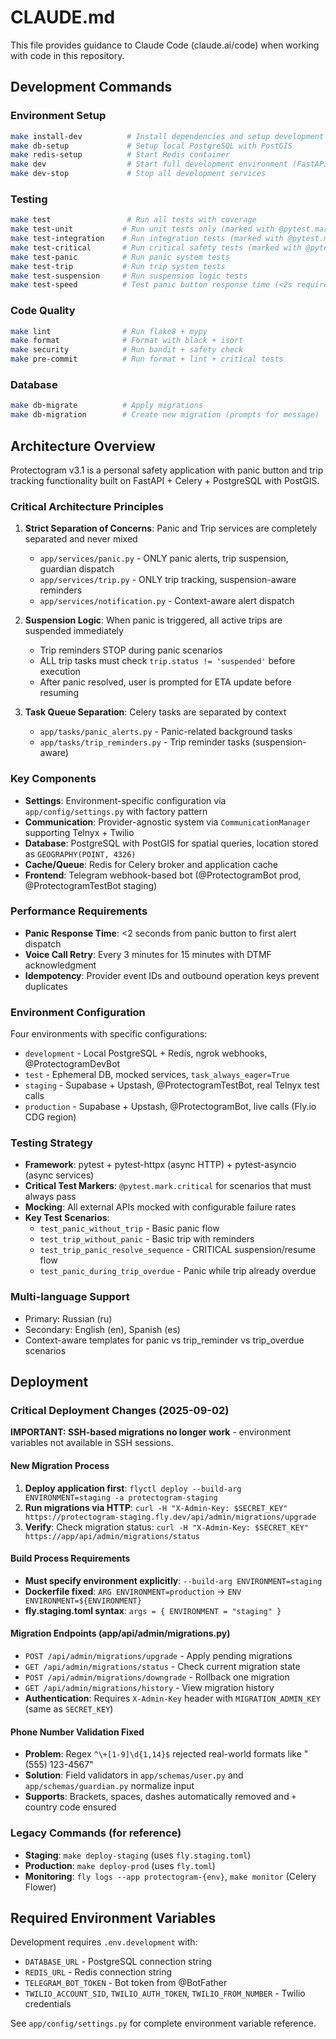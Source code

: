 # CLAUDE.md

This file provides guidance to Claude Code (claude.ai/code) when working with code in this repository.

## Development Commands

### Environment Setup
```bash
make install-dev          # Install dependencies and setup development environment
make db-setup             # Setup local PostgreSQL with PostGIS
make redis-setup          # Start Redis container
make dev                  # Start full development environment (FastAPI + Celery)
make dev-stop             # Stop all development services
```

### Testing
```bash
make test                 # Run all tests with coverage
make test-unit           # Run unit tests only (marked with @pytest.mark.unit)
make test-integration    # Run integration tests (marked with @pytest.mark.integration)
make test-critical       # Run critical safety tests (marked with @pytest.mark.critical)
make test-panic          # Run panic system tests
make test-trip           # Run trip system tests
make test-suspension     # Run suspension logic tests
make test-speed          # Test panic button response time (<2s requirement)
```

### Code Quality
```bash
make lint                # Run flake8 + mypy
make format              # Format with black + isort
make security            # Run bandit + safety check
make pre-commit          # Run format + lint + critical tests
```

### Database
```bash
make db-migrate          # Apply migrations
make db-migration        # Create new migration (prompts for message)
```

## Architecture Overview

Protectogram v3.1 is a personal safety application with panic button and trip tracking functionality built on FastAPI + Celery + PostgreSQL with PostGIS.

### Critical Architecture Principles

1. **Strict Separation of Concerns**: Panic and Trip services are completely separated and never mixed
   - `app/services/panic.py` - ONLY panic alerts, trip suspension, guardian dispatch
   - `app/services/trip.py` - ONLY trip tracking, suspension-aware reminders
   - `app/services/notification.py` - Context-aware alert dispatch

2. **Suspension Logic**: When panic is triggered, all active trips are suspended immediately
   - Trip reminders STOP during panic scenarios
   - ALL trip tasks must check `trip.status != 'suspended'` before execution
   - After panic resolved, user is prompted for ETA update before resuming

3. **Task Queue Separation**: Celery tasks are separated by context
   - `app/tasks/panic_alerts.py` - Panic-related background tasks
   - `app/tasks/trip_reminders.py` - Trip reminder tasks (suspension-aware)

### Key Components

- **Settings**: Environment-specific configuration via `app/config/settings.py` with factory pattern
- **Communication**: Provider-agnostic system via `CommunicationManager` supporting Telnyx + Twilio
- **Database**: PostgreSQL with PostGIS for spatial queries, location stored as `GEOGRAPHY(POINT, 4326)`
- **Cache/Queue**: Redis for Celery broker and application cache
- **Frontend**: Telegram webhook-based bot (@ProtectogramBot prod, @ProtectogramTestBot staging)

### Performance Requirements

- **Panic Response Time**: <2 seconds from panic button to first alert dispatch
- **Voice Call Retry**: Every 3 minutes for 15 minutes with DTMF acknowledgment
- **Idempotency**: Provider event IDs and outbound operation keys prevent duplicates

### Environment Configuration

Four environments with specific configurations:
- `development` - Local PostgreSQL + Redis, ngrok webhooks, @ProtectogramDevBot
- `test` - Ephemeral DB, mocked services, `task_always_eager=True`
- `staging` - Supabase + Upstash, @ProtectogramTestBot, real Telnyx test calls
- `production` - Supabase + Upstash, @ProtectogramBot, live calls (Fly.io CDG region)

### Testing Strategy

- **Framework**: pytest + pytest-httpx (async HTTP) + pytest-asyncio (async services)
- **Critical Test Markers**: `@pytest.mark.critical` for scenarios that must always pass
- **Mocking**: All external APIs mocked with configurable failure rates
- **Key Test Scenarios**:
  - `test_panic_without_trip` - Basic panic flow
  - `test_trip_without_panic` - Basic trip with reminders
  - `test_trip_panic_resolve_sequence` - CRITICAL suspension/resume flow
  - `test_panic_during_trip_overdue` - Panic while trip already overdue

### Multi-language Support

- Primary: Russian (ru)
- Secondary: English (en), Spanish (es)
- Context-aware templates for panic vs trip_reminder vs trip_overdue scenarios

## Deployment

### Critical Deployment Changes (2025-09-02)

**IMPORTANT: SSH-based migrations no longer work** - environment variables not available in SSH sessions.

#### New Migration Process
1. **Deploy application first**: `flyctl deploy --build-arg ENVIRONMENT=staging -a protectogram-staging`
2. **Run migrations via HTTP**: `curl -H "X-Admin-Key: $SECRET_KEY" https://protectogram-staging.fly.dev/api/admin/migrations/upgrade`
3. **Verify**: Check migration status: `curl -H "X-Admin-Key: $SECRET_KEY" https://app/api/admin/migrations/status`

#### Build Process Requirements
- **Must specify environment explicitly**: `--build-arg ENVIRONMENT=staging`
- **Dockerfile fixed**: `ARG ENVIRONMENT=production` → `ENV ENVIRONMENT=${ENVIRONMENT}`
- **fly.staging.toml syntax**: `args = { ENVIRONMENT = "staging" }`

#### Migration Endpoints (app/api/admin/migrations.py)
- `POST /api/admin/migrations/upgrade` - Apply pending migrations
- `GET /api/admin/migrations/status` - Check current migration state
- `POST /api/admin/migrations/downgrade` - Rollback one migration
- `GET /api/admin/migrations/history` - View migration history
- **Authentication**: Requires `X-Admin-Key` header with `MIGRATION_ADMIN_KEY` (same as `SECRET_KEY`)

#### Phone Number Validation Fixed
- **Problem**: Regex `^\+[1-9]\d{1,14}$` rejected real-world formats like "(555) 123-4567"
- **Solution**: Field validators in `app/schemas/user.py` and `app/schemas/guardian.py` normalize input
- **Supports**: Brackets, spaces, dashes automatically removed and `+` country code ensured

### Legacy Commands (for reference)
- **Staging**: `make deploy-staging` (uses `fly.staging.toml`)
- **Production**: `make deploy-prod` (uses `fly.toml`)
- **Monitoring**: `fly logs --app protectogram-{env}`, `make monitor` (Celery Flower)

## Required Environment Variables

Development requires `.env.development` with:
- `DATABASE_URL` - PostgreSQL connection string
- `REDIS_URL` - Redis connection string
- `TELEGRAM_BOT_TOKEN` - Bot token from @BotFather
- `TWILIO_ACCOUNT_SID`, `TWILIO_AUTH_TOKEN`, `TWILIO_FROM_NUMBER` - Twilio credentials

See `app/config/settings.py` for complete environment variable reference.
